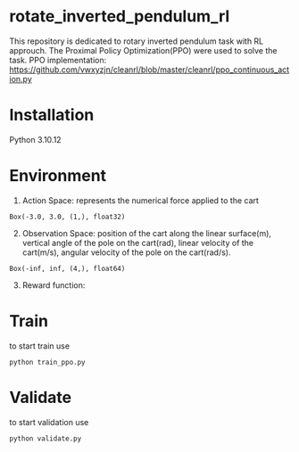 # rotate_inverted_pendulum_rl
This repository is dedicated to rotary inverted pendulum task with RL approuch. The Proximal Policy Optimization(PPO) were used to solve the task.
PPO implementation: https://github.com/vwxyzjn/cleanrl/blob/master/cleanrl/ppo_continuous_action.py

# Installation
Python 3.10.12

# Environment
1. Action Space: 
    represents the numerical force applied to the cart
```commandline
Box(-3.0, 3.0, (1,), float32)
```
2. Observation Space: 
    position of the cart along the linear surface(m), 
    vertical angle of the pole on the cart(rad),
    linear velocity of the cart(m/s),
    angular velocity of the pole on the cart(rad/s).
```commandline
Box(-inf, inf, (4,), float64)
```
3. Reward function:

# Train
to start train use
```commandline
python train_ppo.py
```

# Validate
to start validation use
```commandline
python validate.py
```




